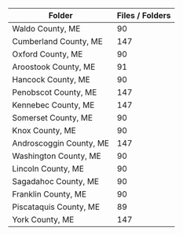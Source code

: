 | Folder                  |   Files / Folders |
|-------------------------|-------------------|
| Waldo County, ME        |                90 |
| Cumberland County, ME   |               147 |
| Oxford County, ME       |                90 |
| Aroostook County, ME    |                91 |
| Hancock County, ME      |                90 |
| Penobscot County, ME    |               147 |
| Kennebec County, ME     |               147 |
| Somerset County, ME     |                90 |
| Knox County, ME         |                90 |
| Androscoggin County, ME |               147 |
| Washington County, ME   |                90 |
| Lincoln County, ME      |                90 |
| Sagadahoc County, ME    |                90 |
| Franklin County, ME     |                90 |
| Piscataquis County, ME  |                89 |
| York County, ME         |               147 |
